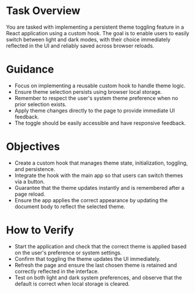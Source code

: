 # Task Overview
You are tasked with implementing a persistent theme toggling feature in a React application using a custom hook. The goal is to enable users to easily switch between light and dark modes, with their choice immediately reflected in the UI and reliably saved across browser reloads.

# Guidance
- Focus on implementing a reusable custom hook to handle theme logic.
- Ensure theme selection persists using browser local storage.
- Remember to respect the user's system theme preference when no prior selection exists.
- Apply theme changes directly to the page to provide immediate UI feedback.
- The toggle should be easily accessible and have responsive feedback.

# Objectives
- Create a custom hook that manages theme state, initialization, toggling, and persistence.
- Integrate the hook with the main app so that users can switch themes via a button.
- Guarantee that the theme updates instantly and is remembered after a page reload.
- Ensure the app applies the correct appearance by updating the document body to reflect the selected theme.

# How to Verify
- Start the application and check that the correct theme is applied based on the user's preference or system settings.
- Confirm that toggling the theme updates the UI immediately.
- Refresh the page and ensure the last chosen theme is retained and correctly reflected in the interface.
- Test on both light and dark system preferences, and observe that the default is correct when local storage is cleared.